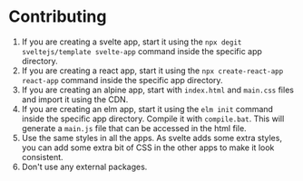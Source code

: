 # Contributing

1. If you are creating a svelte app, start it using the `npx degit sveltejs/template svelte-app` command inside the specific app directory.
2. If you are creating a react app, start it using the `npx create-react-app react-app` command inside the specific app directory.
3. If you are creating an alpine app, start with `index.html` and `main.css` files and import it using the CDN.
4. If you are creating an elm app, start it using the `elm init` command inside the specific app directory. Compile it with `compile.bat`. This will generate a `main.js` file that can be accessed in the html file.
5. Use the same styles in all the apps. As svelte adds some extra styles, you can add some extra bit of CSS in the other apps to make it look consistent.
6. Don't use any external packages.
